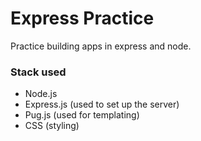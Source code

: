 # Express Practice
Practice building apps in express and node.

### Stack used
* Node.js
* Express.js (used to set up the server)
* Pug.js (used for templating)
* CSS (styling)
